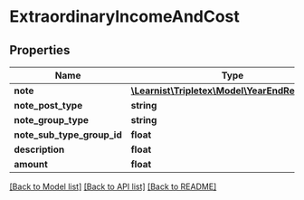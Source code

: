 # ExtraordinaryIncomeAndCost

## Properties
Name | Type | Description | Notes
------------ | ------------- | ------------- | -------------
**note** | [**\Learnist\Tripletex\Model\YearEndReportNote**](YearEndReportNote.md) |  | [optional] 
**note_post_type** | **string** |  | [optional] 
**note_group_type** | **string** |  | [optional] 
**note_sub_type_group_id** | **float** |  | [optional] 
**description** | **float** |  | [optional] 
**amount** | **float** |  | [optional] 

[[Back to Model list]](../../README.md#documentation-for-models) [[Back to API list]](../../README.md#documentation-for-api-endpoints) [[Back to README]](../../README.md)

